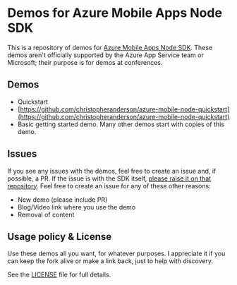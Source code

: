 # Demos for Azure Mobile Apps Node SDK

This is a repository of demos for [Azure Mobile Apps Node SDK](https://github.com/Azure/azure-mobile-apps-node). These demos aren't officially supported by the Azure App Service team or Microsoft; their purpose is for demos at conferences.

## Demos

 - Quickstart
  - [https://github.com/christopheranderson/azure-mobile-node-quickstart](https://github.com/christopheranderson/azure-mobile-node-quickstart)
  - Basic getting started demo. Many other demos start with copies of this demo.

## Issues

If you see any issues with the demos, feel free to create an issue and, if possible, a PR. If the issue is with the SDK itself, [please raise it on that repository](https://github.com/Azure/azure-mobile-apps-node/issues). Feel free to create an issue for any of these other reasons:
 - New demo (please include PR)
 - Blog/Video link where you use the demo
 - Removal of content

## Usage policy & License

Use these demos all you want, for whatever purposes. I appreciate it if you can keep the fork alive or make a link back, just to help with discovery.

See the [LICENSE](./LICENSE) file for full details.
